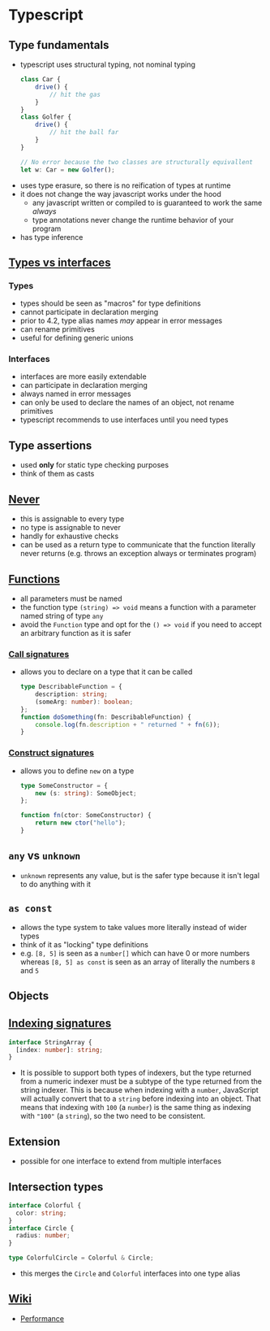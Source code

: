 # Typescript

## Type fundamentals
- typescript uses structural typing, not nominal typing
    ```ts
    class Car {
        drive() {
            // hit the gas
        }
    }
    class Golfer {
        drive() {
            // hit the ball far
        }
    }

    // No error because the two classes are structurally equivallent
    let w: Car = new Golfer();
    ```
- uses type erasure, so there is no reification of types at runtime
- it does not change the way javascript works under the hood
  - any javascript written or compiled to is guaranteed to work the same _always_
  - type annotations never change the runtime behavior of your program
- has type inference

## [Types vs interfaces](https://www.typescriptlang.org/docs/handbook/2/everyday-types.html#differences-between-type-aliases-and-interfaces)

### Types
- types should be seen as "macros" for type definitions
- cannot participate in declaration merging
- prior to 4.2, type alias names _may_ appear in error messages
- can rename primitives
- useful for defining generic unions

### Interfaces
- interfaces are more easily extendable
- can participate in declaration merging
- always named in error messages
- can only be used to declare the names of an object, not rename primitives
- typescript recommends to use interfaces until you need types

## Type assertions
- used **only** for static type checking purposes
- think of them as casts

## [Never](https://www.typescriptlang.org/docs/handbook/2/narrowing.html#the-never-type)
- this is assignable to every type
- no type is assignable to never
- handly for exhaustive checks
- can be used as a return type to communicate that the function literally never returns (e.g. throws an exception always or terminates program)

## [Functions](https://www.typescriptlang.org/docs/handbook/2/functions.html)
- all parameters must be named
- the function type `(string) => void` means a function with a parameter named string of type `any`
- avoid the `Function` type and opt for the `() => void` if you need to accept an arbitrary function as it is safer

### [Call signatures](https://www.typescriptlang.org/docs/handbook/2/functions.html#call-signatures)
- allows you to declare on a type that it can be called
    ```ts
    type DescribableFunction = {
        description: string;
        (someArg: number): boolean;
    };
    function doSomething(fn: DescribableFunction) {
        console.log(fn.description + " returned " + fn(6));
    }
    ```

### [Construct signatures](https://www.typescriptlang.org/docs/handbook/2/functions.html#construct-signatures)
- allows you to define `new` on a type
    ```ts
    type SomeConstructor = {
        new (s: string): SomeObject;
    };

    function fn(ctor: SomeConstructor) {
        return new ctor("hello");
    }
    ```

## `any` vs `unknown`
- `unknown` represents any value, but is the safer type because it isn't legal to do anything with it

## `as const`
- allows the type system to take values more literally instead of wider types
- think of it as "locking" type definitions
- e.g. `[8, 5]` is seen as a `number[]` which can have 0 or more numbers whereas `[8, 5] as const` is seen as an array of literally the numbers `8` and `5`

## Objects

## [Indexing signatures](https://www.typescriptlang.org/docs/handbook/2/objects.html#index-signatures)
```ts
interface StringArray {
  [index: number]: string;
}
```
- It is possible to support both types of indexers, but the type returned from a numeric indexer must be a subtype of the type returned from the string indexer. This is because when indexing with a `number`, JavaScript will actually convert that to a `string` before indexing into an object. That means that indexing with `100` (a `number`) is the same thing as indexing with `"100"` (a `string`), so the two need to be consistent.

## Extension
- possible for one interface to extend from multiple interfaces

## Intersection types
```ts
interface Colorful {
  color: string;
}
interface Circle {
  radius: number;
}

type ColorfulCircle = Colorful & Circle;
```
- this merges the `Circle` and `Colorful` interfaces into one type alias

## [Wiki](https://github.com/microsoft/TypeScript/wiki)
- [Performance](https://github.com/microsoft/TypeScript/wiki/Performance)